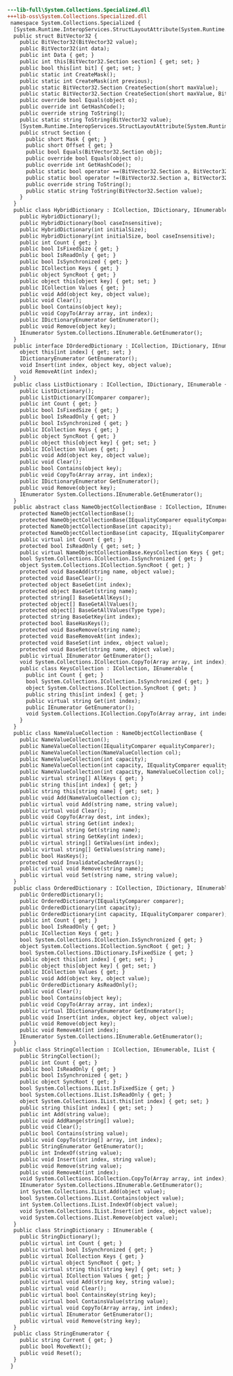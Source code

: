 ﻿```diff
---lib-full\System.Collections.Specialized.dll
+++lib-oss\System.Collections.Specialized.dll
 namespace System.Collections.Specialized {
  [System.Runtime.InteropServices.StructLayoutAttribute(System.Runtime.InteropServices.LayoutKind.Sequential)]
  public struct BitVector32 {
    public BitVector32(BitVector32 value);
    public BitVector32(int data);
    public int Data { get; }
    public int this[BitVector32.Section section] { get; set; }
    public bool this[int bit] { get; set; }
    public static int CreateMask();
    public static int CreateMask(int previous);
    public static BitVector32.Section CreateSection(short maxValue);
    public static BitVector32.Section CreateSection(short maxValue, BitVector32.Section previous);
    public override bool Equals(object o);
    public override int GetHashCode();
    public override string ToString();
    public static string ToString(BitVector32 value);
    [System.Runtime.InteropServices.StructLayoutAttribute(System.Runtime.InteropServices.LayoutKind.Sequential)]
    public struct Section {
      public short Mask { get; }
      public short Offset { get; }
      public bool Equals(BitVector32.Section obj);
      public override bool Equals(object o);
      public override int GetHashCode();
      public static bool operator ==(BitVector32.Section a, BitVector32.Section b);
      public static bool operator !=(BitVector32.Section a, BitVector32.Section b);
      public override string ToString();
      public static string ToString(BitVector32.Section value);
    }
  }
  public class HybridDictionary : ICollection, IDictionary, IEnumerable {
    public HybridDictionary();
    public HybridDictionary(bool caseInsensitive);
    public HybridDictionary(int initialSize);
    public HybridDictionary(int initialSize, bool caseInsensitive);
    public int Count { get; }
    public bool IsFixedSize { get; }
    public bool IsReadOnly { get; }
    public bool IsSynchronized { get; }
    public ICollection Keys { get; }
    public object SyncRoot { get; }
    public object this[object key] { get; set; }
    public ICollection Values { get; }
    public void Add(object key, object value);
    public void Clear();
    public bool Contains(object key);
    public void CopyTo(Array array, int index);
    public IDictionaryEnumerator GetEnumerator();
    public void Remove(object key);
    IEnumerator System.Collections.IEnumerable.GetEnumerator();
  }
  public interface IOrderedDictionary : ICollection, IDictionary, IEnumerable {
    object this[int index] { get; set; }
    IDictionaryEnumerator GetEnumerator();
    void Insert(int index, object key, object value);
    void RemoveAt(int index);
  }
  public class ListDictionary : ICollection, IDictionary, IEnumerable {
    public ListDictionary();
    public ListDictionary(IComparer comparer);
    public int Count { get; }
    public bool IsFixedSize { get; }
    public bool IsReadOnly { get; }
    public bool IsSynchronized { get; }
    public ICollection Keys { get; }
    public object SyncRoot { get; }
    public object this[object key] { get; set; }
    public ICollection Values { get; }
    public void Add(object key, object value);
    public void Clear();
    public bool Contains(object key);
    public void CopyTo(Array array, int index);
    public IDictionaryEnumerator GetEnumerator();
    public void Remove(object key);
    IEnumerator System.Collections.IEnumerable.GetEnumerator();
  }
  public abstract class NameObjectCollectionBase : ICollection, IEnumerable {
    protected NameObjectCollectionBase();
    protected NameObjectCollectionBase(IEqualityComparer equalityComparer);
    protected NameObjectCollectionBase(int capacity);
    protected NameObjectCollectionBase(int capacity, IEqualityComparer equalityComparer);
    public virtual int Count { get; }
    protected bool IsReadOnly { get; set; }
    public virtual NameObjectCollectionBase.KeysCollection Keys { get; }
    bool System.Collections.ICollection.IsSynchronized { get; }
    object System.Collections.ICollection.SyncRoot { get; }
    protected void BaseAdd(string name, object value);
    protected void BaseClear();
    protected object BaseGet(int index);
    protected object BaseGet(string name);
    protected string[] BaseGetAllKeys();
    protected object[] BaseGetAllValues();
    protected object[] BaseGetAllValues(Type type);
    protected string BaseGetKey(int index);
    protected bool BaseHasKeys();
    protected void BaseRemove(string name);
    protected void BaseRemoveAt(int index);
    protected void BaseSet(int index, object value);
    protected void BaseSet(string name, object value);
    public virtual IEnumerator GetEnumerator();
    void System.Collections.ICollection.CopyTo(Array array, int index);
    public class KeysCollection : ICollection, IEnumerable {
      public int Count { get; }
      bool System.Collections.ICollection.IsSynchronized { get; }
      object System.Collections.ICollection.SyncRoot { get; }
      public string this[int index] { get; }
      public virtual string Get(int index);
      public IEnumerator GetEnumerator();
      void System.Collections.ICollection.CopyTo(Array array, int index);
    }
  }
  public class NameValueCollection : NameObjectCollectionBase {
    public NameValueCollection();
    public NameValueCollection(IEqualityComparer equalityComparer);
    public NameValueCollection(NameValueCollection col);
    public NameValueCollection(int capacity);
    public NameValueCollection(int capacity, IEqualityComparer equalityComparer);
    public NameValueCollection(int capacity, NameValueCollection col);
    public virtual string[] AllKeys { get; }
    public string this[int index] { get; }
    public string this[string name] { get; set; }
    public void Add(NameValueCollection c);
    public virtual void Add(string name, string value);
    public virtual void Clear();
    public void CopyTo(Array dest, int index);
    public virtual string Get(int index);
    public virtual string Get(string name);
    public virtual string GetKey(int index);
    public virtual string[] GetValues(int index);
    public virtual string[] GetValues(string name);
    public bool HasKeys();
    protected void InvalidateCachedArrays();
    public virtual void Remove(string name);
    public virtual void Set(string name, string value);
  }
  public class OrderedDictionary : ICollection, IDictionary, IEnumerable, IOrderedDictionary {
    public OrderedDictionary();
    public OrderedDictionary(IEqualityComparer comparer);
    public OrderedDictionary(int capacity);
    public OrderedDictionary(int capacity, IEqualityComparer comparer);
    public int Count { get; }
    public bool IsReadOnly { get; }
    public ICollection Keys { get; }
    bool System.Collections.ICollection.IsSynchronized { get; }
    object System.Collections.ICollection.SyncRoot { get; }
    bool System.Collections.IDictionary.IsFixedSize { get; }
    public object this[int index] { get; set; }
    public object this[object key] { get; set; }
    public ICollection Values { get; }
    public void Add(object key, object value);
    public OrderedDictionary AsReadOnly();
    public void Clear();
    public bool Contains(object key);
    public void CopyTo(Array array, int index);
    public virtual IDictionaryEnumerator GetEnumerator();
    public void Insert(int index, object key, object value);
    public void Remove(object key);
    public void RemoveAt(int index);
    IEnumerator System.Collections.IEnumerable.GetEnumerator();
  }
  public class StringCollection : ICollection, IEnumerable, IList {
    public StringCollection();
    public int Count { get; }
    public bool IsReadOnly { get; }
    public bool IsSynchronized { get; }
    public object SyncRoot { get; }
    bool System.Collections.IList.IsFixedSize { get; }
    bool System.Collections.IList.IsReadOnly { get; }
    object System.Collections.IList.this[int index] { get; set; }
    public string this[int index] { get; set; }
    public int Add(string value);
    public void AddRange(string[] value);
    public void Clear();
    public bool Contains(string value);
    public void CopyTo(string[] array, int index);
    public StringEnumerator GetEnumerator();
    public int IndexOf(string value);
    public void Insert(int index, string value);
    public void Remove(string value);
    public void RemoveAt(int index);
    void System.Collections.ICollection.CopyTo(Array array, int index);
    IEnumerator System.Collections.IEnumerable.GetEnumerator();
    int System.Collections.IList.Add(object value);
    bool System.Collections.IList.Contains(object value);
    int System.Collections.IList.IndexOf(object value);
    void System.Collections.IList.Insert(int index, object value);
    void System.Collections.IList.Remove(object value);
  }
  public class StringDictionary : IEnumerable {
    public StringDictionary();
    public virtual int Count { get; }
    public virtual bool IsSynchronized { get; }
    public virtual ICollection Keys { get; }
    public virtual object SyncRoot { get; }
    public virtual string this[string key] { get; set; }
    public virtual ICollection Values { get; }
    public virtual void Add(string key, string value);
    public virtual void Clear();
    public virtual bool ContainsKey(string key);
    public virtual bool ContainsValue(string value);
    public virtual void CopyTo(Array array, int index);
    public virtual IEnumerator GetEnumerator();
    public virtual void Remove(string key);
  }
  public class StringEnumerator {
    public string Current { get; }
    public bool MoveNext();
    public void Reset();
  }
 }
```
